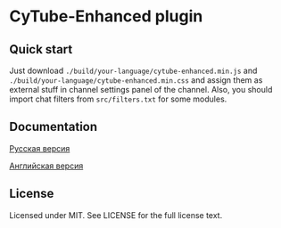 # CyTube-Enhanced plugin

## Quick start

Just download `./build/your-language/cytube-enhanced.min.js` and `./build/your-language/cytube-enhanced.min.css` and assign them as external stuff in channel settings panel of the channel.
Also, you should import chat filters from `src/filters.txt` for some modules.

## Documentation

[Русская версия](https://github.com/kaba99/cytube-enhanced/tree/master/docs/ru/start.md)

[Английская версия](https://github.com/kaba99/cytube-enhanced/tree/master/docs/en/start.md)


## License

Licensed under MIT. See LICENSE for the full license text.
